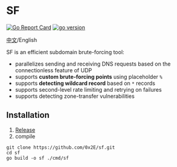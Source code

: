 # SF

[![Go Report Card](https://goreportcard.com/badge/github.com/0x2E/sf)](https://goreportcard.com/report/github.com/0x2E/sf)
[![go version](https://img.shields.io/github/go-mod/go-version/0x2E/sf)](https://github.com/0x2E/sf/blob/main/go.mod)

[中文](https://github.com/0x2E/sf/blob/main/README.md)/English

SF is an efficient subdomain brute-forcing tool:

- parallelizes sending and receiving DNS requests based on the connectionless feature of UDP
- supports **custom brute-forcing points** using placeholder `%`
- supports **detecting wildcard record** based on `*` records
- supports second-level rate limiting and retrying on failures
- supports detecting zone-transfer vulnerabilities

## Installation

1. [Release](https://github.com/0x2E/sf/releases)
2. compile

```shell
git clone https://github.com/0x2E/sf.git
cd sf
go build -o sf ./cmd/sf
```
